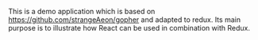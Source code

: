 This is a demo application which is based on https://github.com/strangeAeon/gopher and adapted to redux.
Its main purpose is to illustrate how React can be used in combination with Redux.
